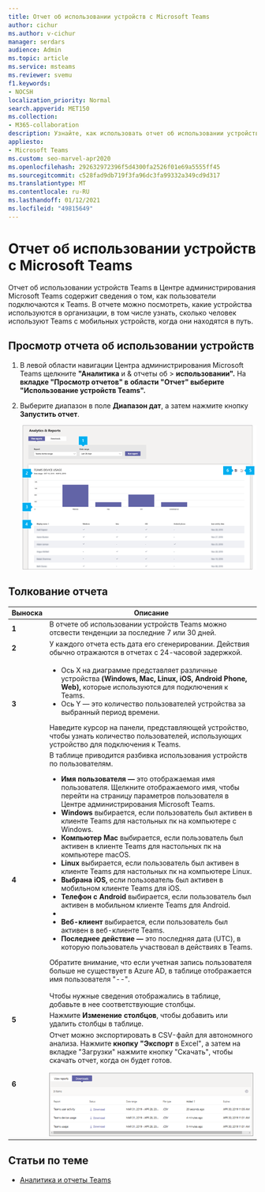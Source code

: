```yaml
---
title: Отчет об использовании устройств с Microsoft Teams
author: cichur
ms.author: v-cichur
manager: serdars
audience: Admin
ms.topic: article
ms.service: msteams
ms.reviewer: svemu
f1.keywords:
- NOCSH
localization_priority: Normal
search.appverid: MET150
ms.collection:
- M365-collaboration
description: Узнайте, как использовать отчет об использовании устройств Teams в Центре администрирования Microsoft Teams, чтобы узнать, как пользователи в вашей организации подключаются к Teams.
appliesto:
- Microsoft Teams
ms.custom: seo-marvel-apr2020
ms.openlocfilehash: 292632972396f5d4300fa2526f01e69a5555ff45
ms.sourcegitcommit: c528fad9db719f3fa96dc3fa99332a349cd9d317
ms.translationtype: MT
ms.contentlocale: ru-RU
ms.lasthandoff: 01/12/2021
ms.locfileid: "49815649"
---
```

# <a name="microsoft-teams-device-usage-report"></a>Отчет об использовании устройств с Microsoft Teams

Отчет об использовании устройств Teams в Центре администрирования Microsoft Teams содержит сведения о том, как пользователи подключаются к Teams. В отчете можно посмотреть, какие устройства используются в организации, в том числе узнать, сколько человек используют Teams с мобильных устройств, когда они находятся в путь.  

## <a name="view-the-device-usage-report"></a>Просмотр отчета об использовании устройств

1. В левой области навигации Центра администрирования Microsoft Teams щелкните **"Аналитика** и & отчеты об  >  **использовании".** На **вкладке "Просмотр отчетов" в** **области "Отчет" выберите** **"Использование устройств Teams".**
2. Выберите диапазон в поле **Диапазон дат**, а затем нажмите кнопку **Запустить отчет**.

    ![Снимок экрана: отчет об использовании устройств Teams в Центре администрирования Teams с callouts](../media/teams-reports-device-usage-with-callouts.png "Снимок экрана: отчет об использовании устройств Teams в Центре администрирования Teams с callouts")

## <a name="interpret-the-report"></a>Толкование отчета

|Выноска |Описание  |
|--------|-------------|
|**1**   |В отчете об использовании устройств Teams можно отсвести тенденции за последние 7 или 30 дней.  |
|**2**   |У каждого отчета есть дата его сгенерировании. Действия обычно отражаются в отчетах с 24-часовой задержкой. |
|**3**   |<ul><li>Ось X на диаграмме представляет различные устройства **(Windows,** **Mac,** **Linux,** **iOS,** **Android Phone,** **Web),** которые используются для подключения к Teams. </li><li>Ось Y — это количество пользователей устройства за выбранный период времени.</li> </ul>Наведите курсор на панели, представляющей устройство, чтобы узнать количество пользователей, использующих устройство для подключения к Teams.|
|**4**   |В таблице приводится разбивка использования устройств по пользователям. <ul><li>**Имя пользователя —** это отображаемая имя пользователя. Щелкните отображаемого имя, чтобы перейти на страницу параметров пользователя в Центре администрирования Microsoft Teams. </li><li>**Windows** выбирается, если пользователь был активен в клиенте Teams для настольных пк на компьютере с Windows.</li><li>**Компьютер Mac** выбирается, если пользователь был активен в клиенте Teams для настольных пк на компьютере macOS. </li> <li>**Linux** выбирается, если пользователь был активен в клиенте Teams для настольных пк на компьютере Linux. </li> <li>**Выбрана iOS,** если пользователь был активен в мобильном клиенте Teams для iOS.</li><li>**Телефон с Android** выбирается, если пользователь был активен в мобильном клиенте Teams для Android. <li><li>**Веб-клиент** выбирается, если пользователь был активен в веб-клиенте Teams. <li>**Последнее действие —** это последняя дата (UTC), в которую пользователь участвовал в действиях в Teams.</li> </ul> Обратите внимание, что если учетная запись пользователя больше не существует в Azure AD, в таблице отображается имя пользователя "--". <br><br>Чтобы нужные сведения отображались в таблице, добавьте в нее соответствующие столбцы. |
|**5**   |Нажмите **Изменение столбцов**, чтобы добавить или удалить столбцы в таблице. |
|**6**   |Отчет можно экспортировать в CSV-файл для автономного анализа. Нажмите **кнопку "Экспорт** в  Excel",  а затем на вкладке "Загрузки" нажмите кнопку "Скачать", чтобы скачать отчет, когда он будет готов.<br><br>![Снимок экрана: вкладка "Загрузки" с экспортными отчетами](../media/teams-reports-export-to-csv.png)|

## <a name="related-topics"></a>Статьи по теме

- [Аналитика и отчеты Teams](teams-reporting-reference.md)
